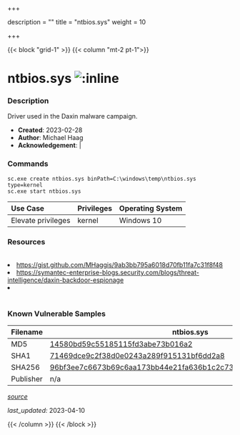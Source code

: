 +++

description = ""
title = "ntbios.sys"
weight = 10

+++


{{< block "grid-1" >}}
{{< column "mt-2 pt-1">}}


# ntbios.sys ![:inline](/images/twitter_verified.png) 


### Description

Driver used in the Daxin malware campaign.

- **Created**: 2023-02-28
- **Author**: Michael Haag
- **Acknowledgement**:  | [](https://twitter.com/)

### Commands

```
sc.exe create ntbios.sys binPath=C:\windows\temp\ntbios.sys type=kernel
sc.exe start ntbios.sys
```

| Use Case | Privileges | Operating System | 
|:---- | ---- | ---- |
| Elevate privileges | kernel | Windows 10 |

### Resources
<br>
<li><a href="https://gist.github.com/MHaggis/9ab3bb795a6018d70fb11fa7c31f8f48">https://gist.github.com/MHaggis/9ab3bb795a6018d70fb11fa7c31f8f48</a></li>
<li><a href="https://symantec-enterprise-blogs.security.com/blogs/threat-intelligence/daxin-backdoor-espionage">https://symantec-enterprise-blogs.security.com/blogs/threat-intelligence/daxin-backdoor-espionage</a></li>
<li><a href=""></a></li>
<br>

### Known Vulnerable Samples

| Filename | ntbios.sys |
|:---- | ---- | 
| MD5 | <a href="https://www.virustotal.com/gui/file/14580bd59c55185115fd3abe73b016a2">14580bd59c55185115fd3abe73b016a2</a> |
| SHA1 | <a href="https://www.virustotal.com/gui/file/71469dce9c2f38d0e0243a289f915131bf6dd2a8">71469dce9c2f38d0e0243a289f915131bf6dd2a8</a> |
| SHA256 | <a href="https://www.virustotal.com/gui/file/96bf3ee7c6673b69c6aa173bb44e21fa636b1c2c73f4356a7599c121284a51cc">96bf3ee7c6673b69c6aa173bb44e21fa636b1c2c73f4356a7599c121284a51cc</a> |
| Publisher | n/a || Signature | U, n, s, i, g, n, e, d   || Date | 10:26 AM 11/19/2009 || Company | Microsoft Corporation || Description | ntbios driver || Product |  Microsoft(R) Windows (R) NT Operating System |


[*source*](https://github.com/magicsword-io/LOLDrivers/tree/main/yaml/ntbios.yaml)

*last_updated:* 2023-04-10








{{< /column >}}
{{< /block >}}
